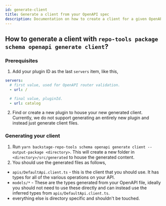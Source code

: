 ```yaml
---
id: generate-client
title: Generate a client from your OpenAPI spec
description: Documentation on how to create a client for a given OpenAPI spec
---
```


## How to generate a client with `repo-tools package schema openapi generate client`?

### Prerequisites

1. Add your plugin ID as the last `servers` item, like this,

```yaml
servers:
  # first value, used for OpenAPI router validation.
  - url: /

  # final value, pluginId.
  - url: catalog
```

2. Find or create a new plugin to house your new generated client. Currently, we do not support generating an entirely new plugin and instead just generate client files.

### Generating your client

1. Run `yarn backstage-repo-tools schema openapi generate client --output-package <directory>`. This will create a new folder in `<directory>/src/generated` to house the generated content.
2. You should use the generated files as follows,

- `apis/DefaultApi.client.ts` - this is the client that you should use. It has types for all of the various operations on your API.
- `models/*` - These are the types generated from your OpenAPI file, ideally you should not need to use these directly and can instead use the inferred types from `apis/DefaultApi.client.ts`.
- everything else is directory specific and shouldn't be touched.
